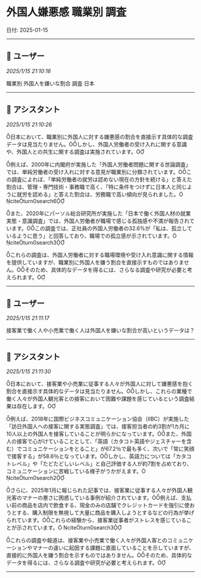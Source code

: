 # 外国人嫌悪感 職業別 調査

日付: 2025-01-15

---

## 👤 ユーザー
*2025/1/15 21:10:16*

職業別 外国人を嫌いな割合 調査 日本

---

## 🤖 アシスタント
*2025/1/15 21:10:26*

日本において、職業別に外国人に対する嫌悪感の割合を直接示す具体的な調査データは見当たりません。しかし、外国人労働者の受け入れに関する意識や、外国人との共生に関する調査は実施されています。

例えば、2000年に内閣府が実施した「外国人労働者問題に関する世論調査」では、単純労働者の受け入れに対する意見が職業別に分類されています。この調査によれば、「単純労働者の就労は認めない現在の方針を続ける」と答えた割合は、管理・専門技術・事務職で高く、「特に条件をつけずに日本人と同じように就労を認める」と答えた割合は、労務職で高い傾向が見られました。 citeturn0search6

また、2020年にパーソル総合研究所が実施した「日本で働く外国人材の就業実態・意識調査」では、外国人労働者が職場で感じる孤独感や不満が報告されています。この調査では、正社員の外国人労働者の32.6%が「私は、孤立しているように思う」と回答しており、職場での孤立感が示されています。 citeturn0search3

これらの調査は、外国人労働者に対する職場環境や受け入れ意識に関する情報を提供していますが、職業別に外国人を嫌う割合を直接示すものではありません。そのため、具体的なデータを得るには、さらなる調査や研究が必要と考えられます。

---

## 👤 ユーザー
*2025/1/15 21:11:17*

接客業で働く人や小売業で働く人は外国人を嫌いな割合が高いというデータは？

---

## 🤖 アシスタント
*2025/1/15 21:11:30*

日本において、接客業や小売業に従事する人々が外国人に対して嫌悪感を抱く割合を直接示す具体的なデータは見当たりません。しかし、これらの業種で働く人々が外国人観光客との接客において困難や課題を感じているという調査結果は存在します。

例えば、2018年に国際ビジネスコミュニケーション協会（IIBC）が実施した「訪日外国人への接客に関する実態調査」では、接客担当者の約3割が1カ月に10人以上の外国人を接客していることが明らかになっています。また、外国人の接客で心がけていることとして、「英語（カタコト英語やジェスチャーを含む）でコミュニケーションをとること」が67.2％で最も多く、次いで「常に笑顔で接客する」が58.6％となっています。しかし、英語力については「カタコトレベル」や「たどたどしいレベル」と自己評価する人が約7割を占めており、コミュニケーションに苦戦している様子がうかがえます。 citeturn0search2

さらに、2025年1月に報じられた記事では、接客業に従事する人々が外国人観光客のマナーの悪さに困惑している事例が紹介されています。例えば、支払い前の商品を店内で飲食する、現金のみの店舗でクレジットカードを強引に使おうとする、購入制限を無視して大量に商品を購入しようとするなどの行為が挙げられています。これらの経験から、接客業従事者がストレスを感じていることが示されています。 citeturn0search3

これらの調査や報道は、接客業や小売業で働く人々が外国人客とのコミュニケーションやマナーの違いに起因する課題に直面していることを示していますが、直接的に外国人を嫌う割合を示すものではありません。そのため、具体的なデータを得るには、さらなる調査や研究が必要と考えられます。

---
